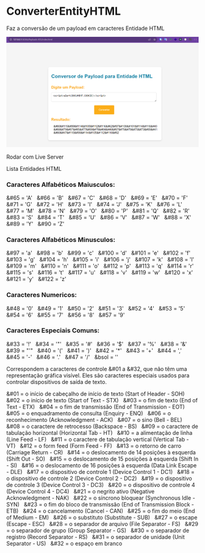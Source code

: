 # ConverterEntityHTML
Faz a conversão de um payload em caracteres Entidade HTML

![Tela da aplicação](tela.png) 

Rodar com Live Server

Lista Entidades HTML

### Caracteres Alfabéticos Maiusculos:
    
&#65 = 'A' &nbsp; 
&#66 = 'B' &nbsp;
&#67 = 'C' &nbsp;
&#68 = 'D' &nbsp;
&#69 = 'E' &nbsp;
&#70 = 'F' &nbsp;
&#71 = 'G' &nbsp;
&#72 = 'H' &nbsp;
&#73 = 'I' &nbsp;
&#74 = 'J' &nbsp;
&#75 = 'K' &nbsp;
&#76 = 'L' &nbsp;
&#77 = 'M' &nbsp;
&#78 = 'N' &nbsp;
&#79 = 'O' &nbsp;
&#80 = 'P' &nbsp;
&#81 = 'Q' &nbsp;
&#82 = 'R' &nbsp;
&#83 = 'S' &nbsp;
&#84 = 'T' &nbsp;
&#85 = 'U' &nbsp;
&#86 = 'V' &nbsp;
&#87 = 'W' &nbsp;
&#88 = 'X' &nbsp;
&#89 = 'Y' &nbsp;
&#90 = 'Z' &nbsp;

### Caracteres Alfabéticos Minusculos:
    
&#97 = 'a' &nbsp;
&#98 = 'b' &nbsp;
&#99 = 'c' &nbsp;
&#100 = 'd' &nbsp;
&#101 = 'e' &nbsp;
&#102 = 'f' &nbsp;
&#103 = 'g' &nbsp;
&#104 = 'h' &nbsp;
&#105 = 'i' &nbsp;
&#106 = 'j' &nbsp;
&#107 = 'k' &nbsp;
&#108 = 'l' &nbsp;
&#109 = 'm' &nbsp;
&#110 = 'n' &nbsp;
&#111 = 'o' &nbsp;
&#112 = 'p' &nbsp;
&#113 = 'q' &nbsp;
&#114 = 'r' &nbsp;
&#115 = 's' &nbsp;
&#116 = 't' &nbsp;
&#117 = 'u' &nbsp;
&#118 = 'v' &nbsp;
&#119 = 'w' &nbsp;
&#120 = 'x' &nbsp;
&#121 = 'y' &nbsp;
&#122 = 'z' &nbsp;

### Caracteres Numericos:
    
&#48 = '0' &nbsp;
&#49 = '1' &nbsp;
&#50 = '2' &nbsp;
&#51 = '3' &nbsp;
&#52 = '4' &nbsp;
&#53 = '5' &nbsp;
&#54 = '6' &nbsp;
&#55 = '7' &nbsp;
&#56 = '8' &nbsp;
&#57 = '9' &nbsp;

### Caracteres Especiais Comuns:
    
&#33 = '!' &nbsp;
&#34 = '"' &nbsp;
&#35 = '#' &nbsp;
&#36 = '$' &nbsp;
&#37 = '%' &nbsp;
&#38 = '&' &nbsp;
&#39 = "'" &nbsp;
&#40 = '(' &nbsp;
&#41 = ')' &nbsp;
&#42 = '*' &nbsp;
&#43 = '+' &nbsp;
&#44 = ',' &nbsp;
&#45 = '-' &nbsp;
&#46 = '.' &nbsp;
&#47 = '/' &nbsp;
&bsol = '\' &nbsp;

Correspondem a caracteres de controle &#01 a &#32, que não têm uma representação gráfica visível.
Eles são caracteres especiais usados para controlar dispositivos de saída de texto.

&#01 = o início de cabeçalho de início de texto (Start of Header - SOH)  &nbsp;
&#02 = o início de texto (Start of Text - STX)  &nbsp;
&#03 = o fim de texto (End of Text - ETX)  &nbsp;
&#04 = o fim de transmissão (End of Transmission - EOT)  &nbsp;
&#05 = o enquadramento de consulta (Enquiry - ENQ)  &nbsp;
&#06 = o reconhecimento (Acknowledgment - ACK)  &nbsp;
&#07 = o sino (Bell - BEL)  &nbsp;
&#08 = o caractere de retrocesso (Backspace - BS)  &nbsp;
&#09 = o caractere de tabulação horizontal (Horizontal Tab - HT)  &nbsp;
&#10 = a alimentação de linha (Line Feed - LF)  &nbsp;
&#11 = o caractere de tabulação vertical (Vertical Tab - VT)  &nbsp;
&#12 = o form feed (Form Feed - FF)  &nbsp;
&#13 = o retorno de carro (Carriage Return - CR)  &nbsp;
&#14 = o deslocamento de 14 posições à esquerda (Shift Out - SO)  &nbsp;
&#15 = o deslocamento de 15 posições à esquerda (Shift In - SI)  &nbsp;
&#16 = o deslocamento de 16 posições à esquerda (Data Link Escape - DLE)  &nbsp;
&#17 = o dispositivo de controle 1 (Device Control 1 - DC1)  &nbsp;
&#18 = o dispositivo de controle 2 (Device Control 2 - DC2)  &nbsp;
&#19 = o dispositivo de controle 3 (Device Control 3 - DC3)  &nbsp;
&#20 = o dispositivo de controle 4 (Device Control 4 - DC4)  &nbsp;
&#21 = o negrito ativo (Negative Acknowledgment - NAK)  &nbsp;
&#22 = o síncrono bloquear (Synchronous Idle - SYN)  &nbsp;
&#23 = o fim do bloco de transmissão (End of Transmission Block - ETB)  &nbsp;
&#24 = o cancelamento (Cancel - CAN)  &nbsp;
&#25 = o fim do meio (End of Medium - EM)  &nbsp;
&#26 = o substituto (Substitute - SUB)  &nbsp;
&#27 = o escape (Escape - ESC)  &nbsp;
&#28 = o separador de arquivo (File Separator - FS)  &nbsp;
&#29 = o separador de grupo (Group Separator - GS)  &nbsp;
&#30 = o separador de registro (Record Separator - RS)  &nbsp;
&#31 = o separador de unidade (Unit Separator - US)  &nbsp;
&#32 = o espaço em branco  &nbsp;
